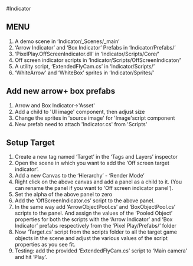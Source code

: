 #Indicator

## MENU
1. A demo scene in ‘Indicator/_Scenes/_main’
2. ‘Arrow Indicator’ and ‘Box Indicator’ Prefabs in ‘Indicator/Prefabs/’
3. ‘PixelPlay.OffScreenIndicator.dll’ in ‘Indicator/Scripts/Core/’
4. Off screen indicator scripts in ‘Indicator/Scripts/OffScreenIndicator/’
5. A utility script, ‘ExtendedFlyCam.cs’ in ‘Indicator/Scripts/’
6. ‘WhiteArrow’ and ‘WhiteBox’ sprites in ‘Indicator/Sprites/’


## Add new arrow+ box prefabs
1. Arrow and Box Indicator->'Asset'
2. Add a child to 'UI image' component, then adjust size
3. Change the sprites in 'source image' for 'Image'script component
4. New prefab need to attach 'Indicator.cs' from 'Scripts'

## Setup Target
1. Create a new tag named ‘Target’ in the ‘Tags and Layers’ inspector
2. Open the scene in which you want to add the ‘Off screen target indicator’.
3. Add a new Canvas to the ‘Hierarchy’ - ‘Render Mode’
4. Right click on the above canvas and add a panel as a child to it. (You can rename the
panel if you want to ‘Off screen indicator panel’).
5. Set the alpha of the above panel to zero
6. Add the ‘OffScreenIndicator.cs’ script to the above panel.
7. In the same way add ‘ArrowObjectPool.cs’ and ‘BoxObjectPool.cs’ scripts to the panel.
And assign the values of the ‘Pooled Object’ properties for both the scripts with the ‘Arrow Indicator’ and ‘Box Indicator’ prefabs respectively from the
‘Pixel Play/Prefabs/’ folder
8. Now ‘Target.cs’ script from the scripts folder to all the target game
objects in the scene and adjust the various values of the script properties as you see fit.
9. Testing: add the provided ‘ExtendedFlyCam.cs’ script to ‘Main camera’
and hit ‘Play’.

